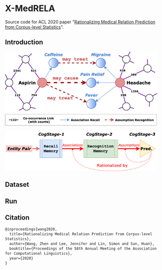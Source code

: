 # X-MedRELA
Source code for ACL 2020 paper "[Rationalizing Medical Relation Prediction from Corpus-level Statistics](https://zhenwang9102.github.io/pdf/ACL2020_ZW_X_MedRELA.pdf)".

## Introduction

<p align="center">
<img src="toy_example.jpg" alt="a toy example" width="600" title="A Toy Example"/>
</p>

<p align="center">
<img src="framwork_workflow.png" alt="workflow" width="500" title="Framework Workflow"/>
</p>

## Dataset

## Run

## Citation
```
@inproceedings{wang2020,
  title={Rationalizing Medical Relation Prediction from Corpus-level Statistics},
  author={Wang, Zhen and Lee, Jennifer and Lin, Simon and Sun, Huan},
  booktitle={Proceedings of the 58th Annual Meeting of the Association for Computational Linguistics},
  year={2020}
}
```
